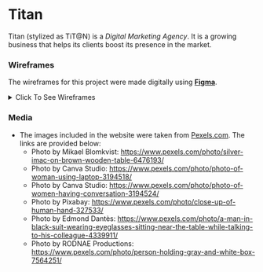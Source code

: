 # Titan

Titan (stylized as TiT@N) is a *Digital Marketing Agency*. It is a growing business that helps its clients boost its presence in the market.


### Wireframes ###
The wireframes for this project were made digitally using [**Figma**](https://www.figma.com/).


<details><summary>Click To See Wireframes</summary>

### Homepage
![Website Homepage Wireframe](./images/wireframes/homepage.png "Titan Homepage")
### About Page
![Website About Wireframe](./images/wireframes/about.png "Titan About Page")
### Contact Page
![Website Contact Wireframe](./images/wireframes/contact.png "Titan Contact Page")

</details>

### Media ###
- The images included in the website were taken from [Pexels.com](https://www.pexels.com/). The links are provided below:
    - Photo by Mikael Blomkvist: https://www.pexels.com/photo/silver-imac-on-brown-wooden-table-6476193/
    - Photo by Canva Studio: https://www.pexels.com/photo/photo-of-woman-using-laptop-3194518/
    - Photo by Canva Studio: https://www.pexels.com/photo/photo-of-women-having-conversation-3194524/
    - Photo by Pixabay: https://www.pexels.com/photo/close-up-of-human-hand-327533/
    - Photo by Edmond Dantès: https://www.pexels.com/photo/a-man-in-black-suit-wearing-eyeglasses-sitting-near-the-table-while-talking-to-his-colleague-4339911/
    - Photo by RODNAE Productions: https://www.pexels.com/photo/person-holding-gray-and-white-box-7564251/

